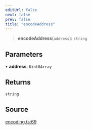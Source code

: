 ```yaml
---
editUrl: false
next: false
prev: false
title: "encodeAddress"
---
```


> **encodeAddress**(`address`): `string`

## Parameters

• **address**: `Uint8Array`

## Returns

`string`

## Source

[encoding.ts:69](https://github.com/algorandfoundation/liquid-auth/blob/8878aa0007608386baa019f80c46f90dd8baec70/clients/liquid-auth-core/src/encoding.ts#L69)
